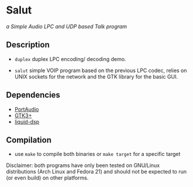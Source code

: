 Salut
=====

*a Simple Audio LPC and UDP based Talk program*

Description
-----------

* `duplex` duplex LPC encoding/ decoding demo.

* `salut` simple VOIP program based on the previous LPC codec, relies on UNIX
 sockets for the network and the GTK library for the basic GUI.

Dependencies
------------

* [PortAudio](http://portaudio.com/)
* [GTK3+](http://www.gtk.org/)
* [liquid-dsp](http://liquidsdr.org/)

Compilation
-----------

* use `make` to compile both binaries or `make target` for a specific target

Disclaimer: both programs have only been tested on GNU/Linux distributions
(Arch Linux and Fedora 21) and should not be expected to run (or even build) on
other platforms.
